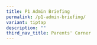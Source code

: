 ```yaml
---
title: P1 Admin Briefing
permalink: /p1-admin-briefing/
variant: tiptap
description: ""
third_nav_title: Parents' Corner
---
```

